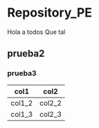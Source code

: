 # Repository_PE
Hola a todos
Que tal
## prueba2
### prueba3


|col1|col2|
|------|------|
|col1_2|col2_2|
|col1_3|col2_3|
